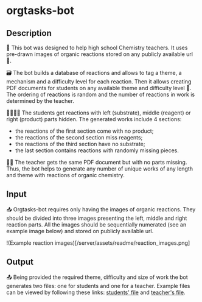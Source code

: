 # orgtasks-bot

## Description
🧪 This bot was designed to help high school Chemistry teachers. It uses pre-drawn images of organic reactions stored on any publicly available url 🔗. 

🗃 The bot builds a database of reactions and allows to tag a theme, a mechanism and a difficulty level for each reaction. Then it allows creating PDF documents for students on any available theme and difficulty level 📑. The ordering of reactions is random and the number of reactions in work is determined by the teacher.

👩‍🎓👨‍🎓 The students get reactions with left (substrate), middle (reagent) or right (product) parts hidden. The generated works include 4 sections: 
- the reactions of the first section come with no product;
- the reactions of the second section miss reagents;
- the reactions of the third section have no substrate;
- the last section contains reactions with randomly missing pieces.

🧑‍🏫 The teacher gets the same PDF document but with no parts missing. Thus, the bot helps to generate any number of unique works of any length and theme with reactions of organic chemistry.


## Input
📥 Orgtasks-bot requires only having the images of organic reactions. They should be divided into three images presenting the left, middle and right reaction parts. All the images should be sequentially numerated (see an example image below) and stored on publicly available url.

!(Example reaction images)[/server/assets/readme/reaction_images.png]


## Output

📤 Being provided the required theme, difficulty and size of work the bot generates two files: one for students and one for a teacher. Example files can be viewed by following these links: [students' file](/server/assets/readme/Alkynes_tasks.pdf) and [teacher's file](/server/assets/readme/Alkynes_answers.pdf).
